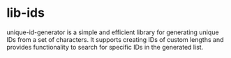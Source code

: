 # lib-ids
unique-id-generator is a simple and efficient library for generating unique IDs from a set of characters. It supports creating IDs of custom lengths and provides functionality to search for specific IDs in the generated list.
